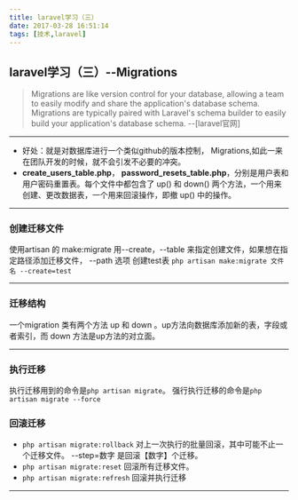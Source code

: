 ```yaml
---
title: laravel学习（三）
date: 2017-03-28 16:51:14
tags: [技术,laravel]
---
```

## laravel学习（三）--Migrations


>Migrations are like version control for your database, allowing a team to easily modify and share the application's database schema. Migrations are typically paired with Laravel's schema builder to easily build your application's database schema. --[laravel官网]

---

* 好处：就是对数据库进行一个类似github的版本控制，
Migrations,如此一来在团队开发的时候，就不会引发不必要的冲突。
*  **create_users_table.php**， **password_resets_table.php**，分别是用户表和用户密码重置表。每个文件中都包含了 up() 和 down() 两个方法，一个用来创建、更改数据表，一个用来回滚操作，即撤 up() 中的操作。

---

### 创建迁移文件
使用artisan 的 make:migrate
用--create，--table 来指定创建文件，如果想在指定路径添加迁移文件，
--path 选项
创建test表 `php artisan make:migrate 文件名 --create=test`

---

### 迁移结构

一个migration 类有两个方法 up 和 down 。up方法向数据库添加新的表，字段或者索引，而 down 方法是up方法的对立面。

---

### 执行迁移
 
执行迁移用到的命令是`php artisan migrate`。
强行执行迁移的命令是`php artisan migrate --force`

### 回滚迁移

  
* `php artisan migrate:rollback`  对上一次执行的批量回滚，其中可能不止一个迁移文件。 --step=数字
是回滚【数字】个迁移。 
* `php artisan migrate:reset` 回滚所有迁移文件。
* `php artisan migrate:refresh`  回滚并执行迁移

---









